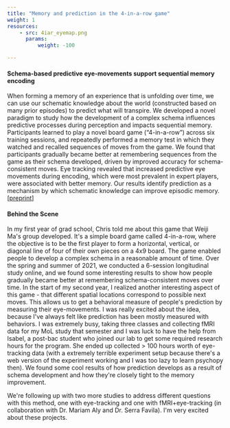 ```yaml
---
title: "Memory and prediction in the 4-in-a-row game"
weight: 1
resources:
    - src: 4iar_eyemap.png
      params:
          weight: -100

---
```

#### Schema-based predictive eye-movements support sequential memory encoding
When forming a memory of an experience that is unfolding over time, we can use our schematic knowledge about the world (constructed based on many prior episodes) to predict what will transpire. We developed a novel paradigm to study how the development of a complex schema influences predictive processes during perception and impacts sequential memory. Participants learned to play a novel board game (“4-in-a-row”) across six training sessions, and repeatedly performed a memory test in which they watched and recalled sequences of moves from the game. We found that participants gradually became better at remembering sequences from the game as their schema developed, driven by improved accuracy for schema-consistent moves. Eye tracking revealed that increased predictive eye movements during encoding, which were most prevalent in expert players, were associated with better memory. Our results identify prediction as a mechanism by which schematic knowledge can improve episodic memory.  [[preprint]](https://psyarxiv.com/gej7q)

#### Behind the Scene
In my first year of grad school, Chris told me about this game that Weiji Ma's group developed. It's a simple board game called 4-in-a-row, where the objective is to be the first player to form a horizontal, vertical, or diagonal line of four of their own pieces on a 4x9 board. The game enabled people to develop a complex schema in a reasonable amount of time. Over the spring and summer of 2021, we conducted a 6-session longitudinal study online, and we found some interesting results to show how people gradually became better at remembering schema-consistent moves over time. In the start of my second year, I realized another interesting aspect of this game - that different spatial locations correspond to possible next moves. This allows us to get a behavioral measure of people's prediction by measuring their eye-movements. I was really excited about the idea, because I've always felt like prediction has been mostly measured with behaviors. I was extremely busy, taking three classes and collecting fMRI data for my MoL study that semester and I was luck to have the help from Isabel, a post-bac student who joined our lab to get some required research hours for the program. She ended up collected > 100 hours worth of eye-tracking data (with a extremely terrible experiment setup because there's a web version of the experiment working and I was too lazy to learn psychopy then). We found some cool results of how prediction develops as a result of schema development and how they're closely tight to the memory improvement. 

We're following up with two more studies to address different questions with this method, one with eye-tracking and one with fMRI+eye-tracking (in collaboration with Dr. Mariam Aly and Dr. Serra Favila). I'm very excited about these projects. 
